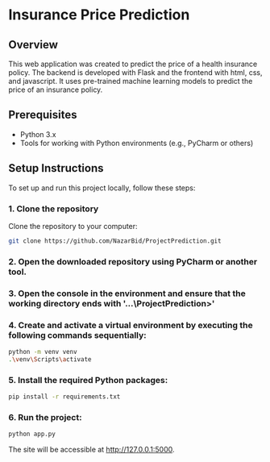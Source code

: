 # Insurance Price Prediction

## Overview
This web application was created to predict the price of a health insurance policy. The backend is developed with Flask and the frontend with html, css, and javascript. It uses pre-trained machine learning models to predict the price of an insurance policy.

## Prerequisites
- Python 3.x
- Tools for working with Python environments (e.g., PyCharm or others)

## Setup Instructions

To set up and run this project locally, follow these steps:

### 1. Clone the repository
Clone the repository to your computer:
```bash
git clone https://github.com/NazarBid/ProjectPrediction.git
```

### 2. Open the downloaded repository using PyCharm or another tool.

### 3. Open the console in the environment and ensure that the working directory ends with '...\ProjectPrediction>'

### 4. Create and activate a virtual environment by executing the following commands sequentially:
```bash
python -m venv venv  
.\venv\Scripts\activate 
```

### 5. Install the required Python packages:
```bash
pip install -r requirements.txt  
```

### 6. Run the project:
```bash 
python app.py
```

The site will be accessible at http://127.0.0.1:5000.
